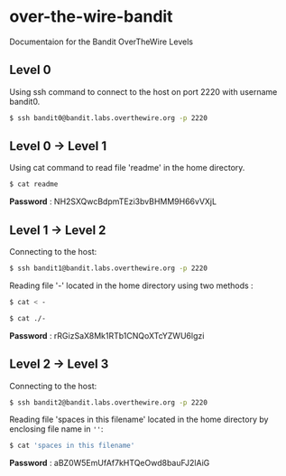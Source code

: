 # over-the-wire-bandit
Documentaion for the Bandit OverTheWire Levels

## Level 0

Using ssh command to connect to the host on port 2220 with username bandit0. 
```bash
$ ssh bandit0@bandit.labs.overthewire.org -p 2220
```
## Level 0 → Level 1

Using cat command to read file 'readme' in the home directory.
```bash
$ cat readme
```
**Password** : NH2SXQwcBdpmTEzi3bvBHMM9H66vVXjL
## Level 1 → Level 2

Connecting to the host:
```bash
$ ssh bandit1@bandit.labs.overthewire.org -p 2220
```
Reading file '-' located in the home directory using two methods : 
```bash
$ cat < -
```
```bash
$ cat ./-
```
**Password** : rRGizSaX8Mk1RTb1CNQoXTcYZWU6lgzi
## Level 2 → Level 3

Connecting to the host:
```bash
$ ssh bandit2@bandit.labs.overthewire.org -p 2220
```
Reading file 'spaces in this filename' located in the home directory by enclosing file name in `''`: 
```bash
$ cat 'spaces in this filename'
```
**Password** : aBZ0W5EmUfAf7kHTQeOwd8bauFJ2lAiG

